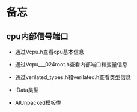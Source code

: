 # 备忘

## cpu内部信号端口
- 通过Vcpu.h查看cpu基本信息
- 通过Vcpu\_\_\_024root.h查看内部端口和变量信息

- 通过verilated_types.h和verilated.h查看类型信息
 - IData类型
 - AlUnpacked模板类
